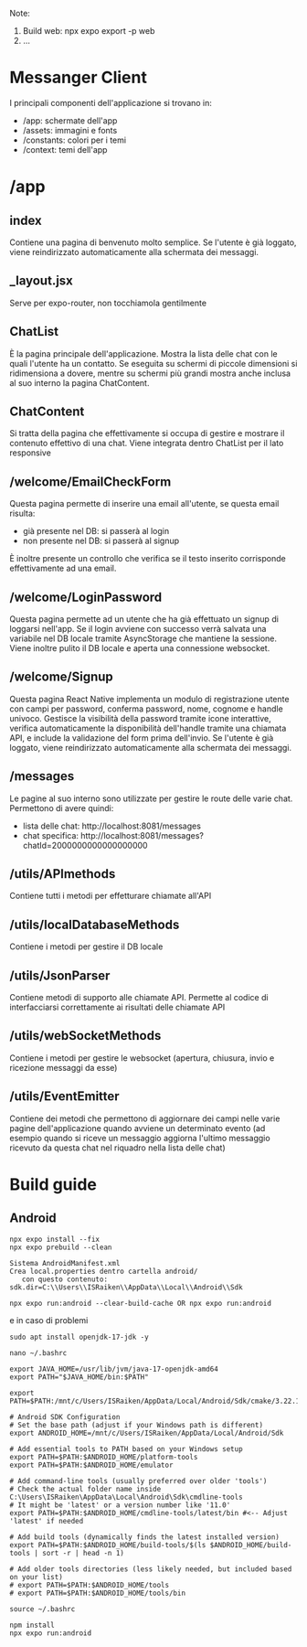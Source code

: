 

Note:
1) Build web: npx expo export -p web
2) ...

# Messanger Client

I principali componenti dell'applicazione si trovano in:

 - /app: schermate dell'app
 - /assets: immagini e fonts
 - /constants: colori per i temi
 - /context: temi dell'app

# /app

## index
Contiene una pagina di benvenuto molto semplice. Se l'utente è già loggato, viene reindirizzato automaticamente alla schermata dei messaggi.

## _layout.jsx
Serve per expo-router, non tocchiamola gentilmente

## ChatList
È la pagina principale dell'applicazione. Mostra la lista delle chat con le quali l'utente ha un contatto. Se eseguita su schermi di piccole dimensioni si ridimensiona a dovere, mentre su schermi più grandi mostra anche inclusa al suo interno la pagina ChatContent.

## ChatContent
Si tratta della pagina che effettivamente si occupa di gestire e mostrare il contenuto effettivo di una chat. Viene integrata dentro ChatList per il lato responsive

## /welcome/EmailCheckForm
Questa pagina permette di inserire una email all'utente, se questa email risulta:

 - già presente nel DB: si passerà al login
 - non presente nel DB: si passerà al signup

È inoltre presente un controllo che verifica se il testo inserito corrisponde effettivamente ad una email.

## /welcome/LoginPassword
Questa pagina permette ad un utente che ha già effettuato un signup di loggarsi nell'app.
Se il login avviene con successo verrà salvata una variabile nel DB locale tramite AsyncStorage che mantiene la sessione. Viene inoltre pulito il DB locale e aperta una connessione websocket.

## /welcome/Signup
Questa pagina React Native implementa un modulo di registrazione utente con campi per password, conferma password, nome, cognome e handle univoco. Gestisce la visibilità della password tramite icone interattive, verifica automaticamente la disponibilità dell'handle tramite una chiamata API, e include la validazione del form prima dell'invio. Se l'utente è già loggato, viene reindirizzato automaticamente alla schermata dei messaggi.

## /messages
Le pagine al suo interno sono utilizzate per gestire le route delle varie chat. Permettono di avere quindi:

 - lista delle chat: http://localhost:8081/messages
 - chat specifica: http://localhost:8081/messages?chatId=2000000000000000000

## /utils/APImethods
Contiene tutti i metodi per effetturare chiamate all'API

## /utils/localDatabaseMethods
Contiene i metodi per gestire il DB locale

## /utils/JsonParser
Contiene metodi di supporto alle chiamate API. Permette al codice di interfacciarsi correttamente ai risultati delle chiamate API

## /utils/webSocketMethods
Contiene i metodi per gestire le websocket (apertura, chiusura, invio e ricezione messaggi da esse)

## /utils/EventEmitter
Contiene dei metodi che permettono di aggiornare dei campi nelle varie pagine dell'applicazione quando avviene un determinato evento (ad esempio quando si riceve un messaggio aggiorna l'ultimo messaggio ricevuto da questa chat nel riquadro nella lista delle chat)

# Build guide

## Android

```
npx expo install --fix
npx expo prebuild --clean

Sistema AndroidManifest.xml
Crea local.properties dentro cartella android/ 
   con questo contenuto: sdk.dir=C:\\Users\\ISRaiken\\AppData\\Local\\Android\\Sdk

npx expo run:android --clear-build-cache OR npx expo run:android
```

e in caso di problemi

```
sudo apt install openjdk-17-jdk -y

nano ~/.bashrc

export JAVA_HOME=/usr/lib/jvm/java-17-openjdk-amd64
export PATH="$JAVA_HOME/bin:$PATH"

export PATH=$PATH:/mnt/c/Users/ISRaiken/AppData/Local/Android/Sdk/cmake/3.22.1/bin

# Android SDK Configuration
# Set the base path (adjust if your Windows path is different)
export ANDROID_HOME=/mnt/c/Users/ISRaiken/AppData/Local/Android/Sdk

# Add essential tools to PATH based on your Windows setup
export PATH=$PATH:$ANDROID_HOME/platform-tools
export PATH=$PATH:$ANDROID_HOME/emulator

# Add command-line tools (usually preferred over older 'tools')
# Check the actual folder name inside C:\Users\ISRaiken\AppData\Local\Android\Sdk\cmdline-tools
# It might be 'latest' or a version number like '11.0'
export PATH=$PATH:$ANDROID_HOME/cmdline-tools/latest/bin #<-- Adjust 'latest' if needed

# Add build tools (dynamically finds the latest installed version)
export PATH=$PATH:$ANDROID_HOME/build-tools/$(ls $ANDROID_HOME/build-tools | sort -r | head -n 1)

# Add older tools directories (less likely needed, but included based on your list)
# export PATH=$PATH:$ANDROID_HOME/tools
# export PATH=$PATH:$ANDROID_HOME/tools/bin

source ~/.bashrc

npm install
npx expo run:android
```